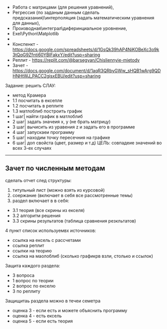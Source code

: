 - Работа с матрицами (для решения уравнений), 
- Регрессия (по заданым данным сделать предсказания)\интерполяция (задать математическим уравнения для данных),
- Производная\интеграл\диферинциальное уровнение,
- Exel\Python\Matplotlib
-
- Конспенкт -  https://docs.google.com/spreadsheets/d/1GsQk39hAP4NiKOBeXc3o9k3tQqG9Zfnti60YBIFakxY/edit?usp=sharing
- Реплит - https://replit.com/@barsegyan/Chisliennyie-mietody
- Зачет - https://docs.google.com/document/d/1aqR3QRbyGWw_sHQB1wArg9QDHNHtWJ_PACC2gisxEBU/edit?usp=sharing
  
Задание: решить СЛАУ:
- метод Крамера
- 1.1 посчитать в ексепле
- 1.2 посчитать в реплите
- 1.3 матлоблиб построить график
- 1 шаг| найти график в матлоблиб
- 2 шаг| задать значеия x, y (не брать матрицу)
- 3 шаг| вычисить из уравения z и задать его в программе
- 4 шаг| запускаеи программу
- 5 шаг| находим точку пересечния на графике
- 6 шаг| доп свойста (цвет, размер и т.д)
ЦЕЛЬ: совпадеие значений во всех 3-ех случаях    


---
Зачет по численным методам 
--
сделать отчет след структуры:
1. титульный лист (можно взять из курсовой)
2. соержание (включает в себя все рассмотренные темы)
3. раздел включает в в себя:
- 3.1 теория (все скрины из екселя)
- 3.2 алгоритм решения
- 3.3 скрины результатов (таблица сравнения резкльтатов)

4 пункт список используемвх источников:
- ссылка на ексель с рассчетами
- ссылка реплит
- ссылки на теорию
- ссылка на маолоблиб (сколько графикрв взли, столько и ссылок)

Защита каждого раздела:
- 3 вопроса
- 1 вопрос по теории
- 2 вопрос по екселю
- 3 по реплиту

Защищитаь раздела можно в течеи семетра 
- оценка 3 - если есть и можете объяснить программу
- оценка 4 - есть ексель
- оценка 5 - если есть теория 
